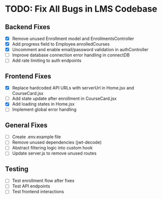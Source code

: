 # TODO: Fix All Bugs in LMS Codebase

## Backend Fixes
- [x] Remove unused Enrollment model and EnrollmentsController
- [x] Add progress field to Employee.enrolledCourses
- [x] Uncomment and enable email/password validation in authController
- [ ] Improve database connection error handling in connectDB
- [ ] Add rate limiting to auth endpoints

## Frontend Fixes
- [x] Replace hardcoded API URLs with serverUrl in Home.jsx and CourseCard.jsx
- [ ] Add state update after enrollment in CourseCard.jsx
- [x] Add loading states in Home.jsx
- [ ] Implement global error handling

## General Fixes
- [ ] Create .env.example file
- [ ] Remove unused dependencies (jwt-decode)
- [ ] Abstract filtering logic into custom hook
- [ ] Update server.js to remove unused routes

## Testing
- [ ] Test enrollment flow after fixes
- [ ] Test API endpoints
- [ ] Test frontend interactions

